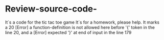 # Review-source-code-
It´s a code for the tic tac toe game
It´s for a homework, please help.
It marks a 20	[Error] a function-definition is not allowed here before '{' token in the line 20, and a [Error] expected '}' at end of input in the line 179
